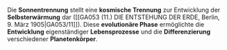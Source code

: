
Die **Sonnentrennung** stellt eine **kosmische Trennung** zur Entwicklung der **Selbsterwärmung** dar ([[GA053 (11.) DIE ENTSTEHUNG DER ERDE, Berlin, 9. März 1905|GA053/11]]). Diese **evolutionäre Phase** ermöglichte die **Entwicklung** eigenständiger **Lebensprozesse** und die **Differenzierung** verschiedener **Planetenkörper**.
